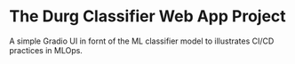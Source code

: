 # The Durg Classifier Web App Project

A simple Gradio UI in fornt of the ML classifier model to illustrates CI/CD practices in MLOps.



